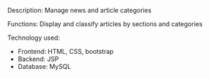 Description: Manage news and article categories

Functions: Display and classify articles by sections and categories 

Technology used: 
  - Frontend: HTML, CSS, bootstrap
  - Backend:  JSP
  - Database: MySQL
